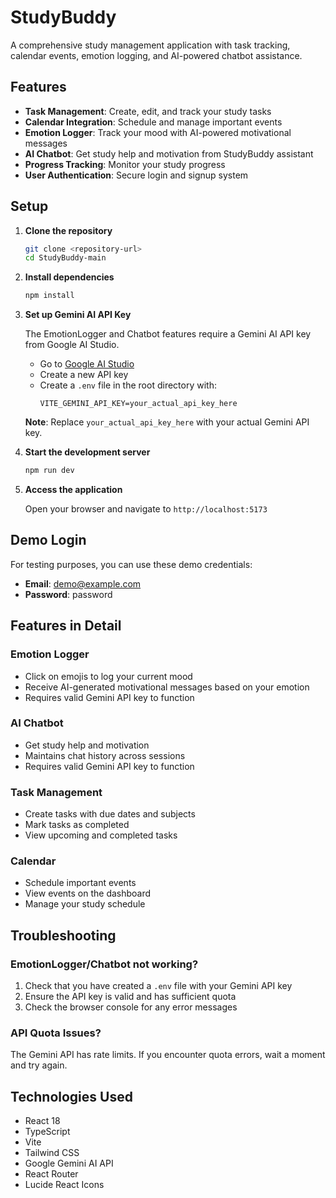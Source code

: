 # StudyBuddy

A comprehensive study management application with task tracking, calendar events, emotion logging, and AI-powered chatbot assistance.

## Features

- **Task Management**: Create, edit, and track your study tasks
- **Calendar Integration**: Schedule and manage important events
- **Emotion Logger**: Track your mood with AI-powered motivational messages
- **AI Chatbot**: Get study help and motivation from StudyBuddy assistant
- **Progress Tracking**: Monitor your study progress
- **User Authentication**: Secure login and signup system

## Setup

1. **Clone the repository**
   ```bash
   git clone <repository-url>
   cd StudyBuddy-main
   ```

2. **Install dependencies**
   ```bash
   npm install
   ```

3. **Set up Gemini AI API Key**
   
   The EmotionLogger and Chatbot features require a Gemini AI API key from Google AI Studio.
   
   - Go to [Google AI Studio](https://makersuite.google.com/app/apikey)
   - Create a new API key
   - Create a `.env` file in the root directory with:
     ```
     VITE_GEMINI_API_KEY=your_actual_api_key_here
     ```
   
   **Note**: Replace `your_actual_api_key_here` with your actual Gemini API key.

4. **Start the development server**
   ```bash
   npm run dev
   ```

5. **Access the application**
   
   Open your browser and navigate to `http://localhost:5173`

## Demo Login

For testing purposes, you can use these demo credentials:
- **Email**: demo@example.com
- **Password**: password

## Features in Detail

### Emotion Logger
- Click on emojis to log your current mood
- Receive AI-generated motivational messages based on your emotion
- Requires valid Gemini API key to function

### AI Chatbot
- Get study help and motivation
- Maintains chat history across sessions
- Requires valid Gemini API key to function

### Task Management
- Create tasks with due dates and subjects
- Mark tasks as completed
- View upcoming and completed tasks

### Calendar
- Schedule important events
- View events on the dashboard
- Manage your study schedule

## Troubleshooting

### EmotionLogger/Chatbot not working?
1. Check that you have created a `.env` file with your Gemini API key
2. Ensure the API key is valid and has sufficient quota
3. Check the browser console for any error messages

### API Quota Issues?
The Gemini API has rate limits. If you encounter quota errors, wait a moment and try again.

## Technologies Used

- React 18
- TypeScript
- Vite
- Tailwind CSS
- Google Gemini AI API
- React Router
- Lucide React Icons
